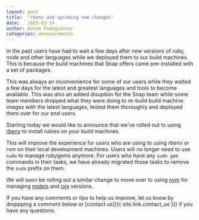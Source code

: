 ```yaml
---
layout: post
title:  "rbenv and upcoming nvm changes"
date:   2015-03-14
author: Ketan Padegaonkar
categories: announcements
---
```


In the past users have had to wait a few days after new versions of ruby, node and other languages while we deployed them to our build machines. This is because the build machines that Snap offers came pre-installed with a set of packages.

This was always an inconvenience for some of our users while they waited a few days for the latest and greatest languages and tools to become available. This was also an added disuption for the Snap team while some team members dropped what they were doing to re-build build machine images with the latest languages, tested them thoroughly and deployed them over for our end users.

Starting today we would like to announce that we've rolled out to using [rbenv](https://github.com/sstephenson/rbenv) to install rubies on your build machines.

This will improve the experience for users who are using to using rbenv or rvm on their local development machines. Users will no longer need to use `sudo` to manage rubygems anymore. For users who have any `sudo gem` commands in their tasks, we have already migrated those tasks to remove the `sudo` prefix on them.

We will soon be rolling out a similar change to move over to using [nvm](https://github.com/creationix/nvm) for managing [nodejs](https://nodejs.org) and [iojs](https://io.js) versions.

If you have any comments or tips to help us improve, let us know by droppping a comment below or [contact us]({{ site.link.contact_us }}) if you have any questions.
